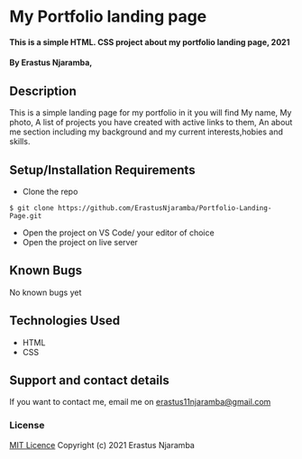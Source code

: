 # My Portfolio landing page
#### This is a simple HTML. CSS project about my portfolio landing page, 2021
#### By Erastus Njaramba,
## Description
This is a simple landing page for my portfolio in it you will find My name, My photo, A list of projects you have created with active links to them, An about me section including my background and my current interests,hobies and skills.
## Setup/Installation Requirements
* Clone the repo
```
$ git clone https://github.com/ErastusNjaramba/Portfolio-Landing-Page.git
```
* Open  the project on VS Code/ your editor of choice
* Open the project on live server
## Known Bugs
No known bugs yet
## Technologies Used
* HTML
* CSS
## Support and contact details
If you want to contact me, email me on erastus11njaramba@gmail.com
### License
[MIT Licence](License)
Copyright (c) 2021 Erastus Njaramba